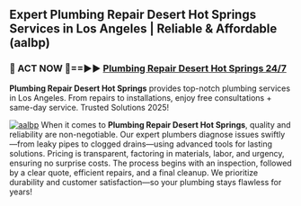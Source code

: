 ## Expert Plumbing Repair Desert Hot Springs Services in Los Angeles | Reliable & Affordable (aalbp)  

<h3>🚿 ACT NOW 🌟==►► <a href="https://tinyurl.com/2ne6vx2x" rel="nofollow">Plumbing Repair Desert Hot Springs 24/7</a></h3>

**Plumbing Repair Desert Hot Springs** provides top-notch plumbing services in Los Angeles. From repairs to installations, enjoy free consultations + same-day service. Trusted Solutions 2025!

[![aalbp](https://i.imgur.com/4PFF4AK.jpeg)](https://tinyurl.com/2ne6vx2x)
When it comes to **Plumbing Repair Desert Hot Springs**, quality and reliability are non-negotiable. Our expert plumbers diagnose issues swiftly—from leaky pipes to clogged drains—using advanced tools for lasting solutions. Pricing is transparent, factoring in materials, labor, and urgency, ensuring no surprise costs. The process begins with an inspection, followed by a clear quote, efficient repairs, and a final cleanup. We prioritize durability and customer satisfaction—so your plumbing stays flawless for years!